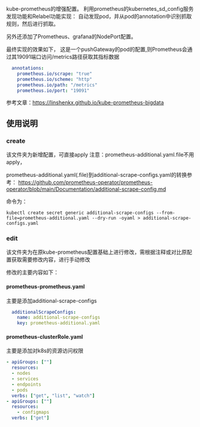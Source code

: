 kube-prometheus的增强配置。
利用prometheus的kubernetes_sd_config服务发现功能和Relabel功能实现：
自动发现pod，并从pod的annotation中识别抓取规则，然后进行抓取。

另外还添加了Prometheus、grafana的NodePort配置。

最终实现的效果如下，
这是一个pushGateway的pod的配置,则Prometheus会通过其19091端口访问/metrics路径获取其指标数据
```yaml
  annotations:
    prometheus.io/scrape: "true"
    prometheus.io/scheme: "http"
    prometheus.io/path: "/metrics"
    prometheus.io/port: "19091"
```

参考文章：https://linshenkx.github.io/kube-prometheus-bigdata
## 使用说明
### create
该文件夹为新增配置，可直接apply
注意：prometheus-additional.yaml.file不用apply，

prometheus-additional.yaml(.file)到additional-scrape-configs.yaml的转换参考：
https://github.com/prometheus-operator/prometheus-operator/blob/main/Documentation/additional-scrape-config.md

命令为：
```shell
kubectl create secret generic additional-scrape-configs --from-file=prometheus-additional.yaml --dry-run -oyaml > additional-scrape-configs.yaml

```

### edit
该文件夹为在原kube-prometheus配置基础上进行修改，需根据注释或对比原配置获取需要修改内容，进行手动修改

修改的主要内容如下：
#### prometheus-prometheus.yaml
主要是添加additional-scrape-configs
```yaml
  additionalScrapeConfigs:
    name: additional-scrape-configs
    key: prometheus-additional.yaml
```
#### prometheus-clusterRole.yaml
主要是添加对k8s的资源访问权限
```yaml
- apiGroups: [""]
  resources:
  - nodes
  - services
  - endpoints
  - pods
  verbs: ["get", "list", "watch"]
- apiGroups: [""]
  resources:
    - configmaps
  verbs: ["get"]
```

